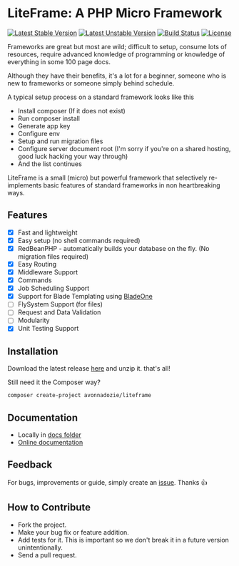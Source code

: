 # LiteFrame: A PHP Micro Framework
[![Latest Stable Version](https://poser.pugx.org/avonnadozie/liteframe/v/stable)](https://packagist.org/packages/avonnadozie/liteframe)
[![Latest Unstable Version](https://poser.pugx.org/avonnadozie/liteframe/v/unstable)](https://packagist.org/packages/avonnadozie/liteframe)
[![Build Status](https://travis-ci.org/AVONnadozie/LiteFrame.svg?branch=master)](https://travis-ci.org/AVONnadozie/LiteFrame)
[![License](https://poser.pugx.org/avonnadozie/liteframe/license)](https://packagist.org/packages/avonnadozie/liteframe)

Frameworks are great but most are wild; difficult to setup, consume lots of resources, require advanced knowledge 
of programming or knowledge of everything in some 100 page docs.

Although they have their benefits, it's a lot for a beginner, someone who is new to frameworks or someone simply behind schedule.

A typical setup process on a standard framework looks like this
 - Install composer (If it does not exist)
 - Run composer install
 - Generate app key
 - Configure env
 - Setup and run migration files
 - Configure server document root (I'm sorry if you're on a shared hosting, good luck hacking your way through)
 - And the list continues

LiteFrame is a small (micro) but powerful framework that selectively re-implements basic features of standard frameworks 
in non heartbreaking ways.

## Features
- [x] Fast and lightweight
- [x] Easy setup (no shell commands required)
- [x] RedBeanPHP - automatically builds your database on the fly. (No migration files required)
- [x] Easy Routing
- [x] Middleware Support
- [x] Commands
- [x] Job Scheduling Support
- [x] Support for Blade Templating using [BladeOne](https://github.com/EFTEC/BladeOne)
- [ ] FlySystem Support (for files)
- [ ] Request and Data Validation
- [ ] Modularity
- [x] Unit Testing Support

## Installation
Download the latest release [here](https://github.com/AVONnadozie/LiteFrame/releases) and unzip it. that's all!

Still need it the Composer way?

```bash
composer create-project avonnadozie/liteframe
```

## Documentation
* Locally in [docs folder](./docs)
* [Online documentation](https://avonnadozie.github.io/LiteFrame/)

## Feedback
For bugs, improvements or guide, simply create an [issue](https://github.com/AVONnadozie/LiteFrame/issues). Thanks 👍

## How to Contribute
* Fork the project.
* Make your bug fix or feature addition.
* Add tests for it. This is important so we don't break it in a future version unintentionally.
* Send a pull request.
